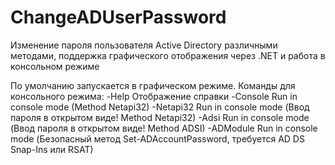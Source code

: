 # ChangeADUserPassword
Изменение пароля пользователя Active Directory различными методами, поддержка графического отображения через .NET и работа в консольном режиме

По умолчанию запускается в графическом режиме. 
Команды для консольного режима:
  -Help                  Отображение справки
  -Console               Run in console mode (Method Netapi32)
  -Netapi32              Run in console mode (Ввод пароля в открытом виде! Method Netapi32)
  -Adsi                  Run in console mode (Ввод пароля в открытом виде! Method ADSI)
  -ADModule              Run in console mode (Безопасный метод Set-ADAccountPassword, требуется AD DS Snap-Ins или RSAT)
